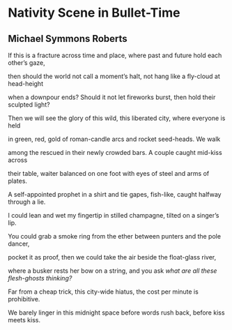 # Nativity Scene in Bullet-Time
## Michael Symmons Roberts
If this is a fracture across time and place,
where past and future hold each other’s gaze,

then should the world not call a moment’s halt,
not hang like a fly-cloud at head-height

when a downpour ends? Should it not let
fireworks burst, then hold their sculpted light?

Then we will see the glory of this wild,
this liberated city, where everyone is held

in green, red, gold of roman-candle arcs
and rocket seed-heads. We walk

among the rescued in their newly crowded bars.
A couple caught mid-kiss across

their table, waiter balanced on one foot
with eyes of steel and arms of plates.

A self-appointed prophet in a shirt and tie
gapes, fish-like, caught halfway through a lie.

I could lean and wet my fingertip
in stilled champagne, tilted on a singer’s lip.

You could grab a smoke ring from the ether
between punters and the pole dancer,

pocket it as proof, then we could take the air
beside the float-glass river,

where a busker rests her bow on a string,
and you ask _what are all these flesh-ghosts thinking?_

Far from a cheap trick, this city-wide hiatus,
the cost per minute is prohibitive.

We barely linger in this midnight space
before words rush back, before kiss meets kiss.